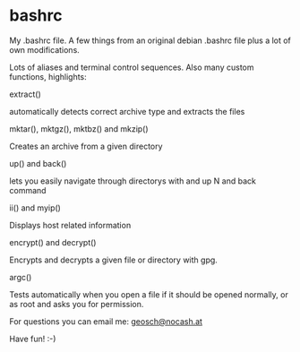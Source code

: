 bashrc
======

My .bashrc file. A few things from an original debian .bashrc file plus a
lot of own modifications. 

Lots of aliases and terminal control sequences.
Also many custom functions, highlights:

extract()

automatically detects correct archive type and extracts the files

mktar(), mktgz(), mktbz() and mkzip()

Creates an archive from a given directory

up() and back()

lets you easily navigate through directorys with and up N and back command

ii() and myip()

Displays host related information

encrypt() and decrypt()

Encrypts and decrypts a given file or directory with gpg. 

argc()

Tests automatically when you open a file if it should be opened normally, 
or as root and asks you for permission.


For questions you can email me: geosch@nocash.at

Have fun! :-)
